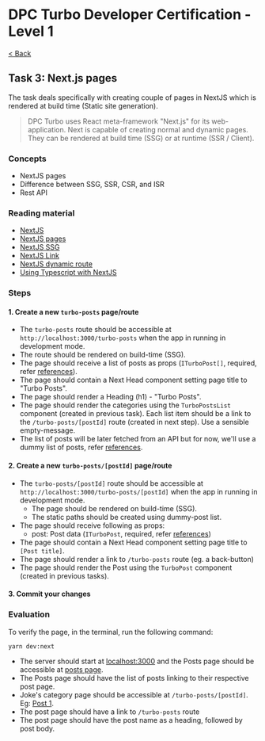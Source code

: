 # DPC Turbo Developer Certification - Level 1

[< Back](index.md)

## Task 3: Next.js pages

The task deals specifically with creating couple of pages in NextJS which is rendered at build time (Static site generation).

> DPC Turbo uses React meta-framework "Next.js" for its web-application. Next is capable of creating normal and dynamic pages. They can be rendered at build time (SSG) or at runtime (SSR / Client).

### Concepts

- NextJS pages
- Difference between SSG, SSR, CSR, and ISR
- Rest API

### Reading material

- [NextJS](https://nextjs.org/docs/)
- [NextJS pages](https://nextjs.org/docs/basic-features/pages)
- [NextJS SSG](https://nextjs.org/docs/basic-features/data-fetching/get-static-props)
- [NextJS Link](https://nextjs.org/docs/api-reference/next/link)
- [NextJS dynamic route](https://nextjs.org/docs/basic-features/data-fetching/get-static-paths)
- [Using Typescript with NextJS](https://nextjs.org/docs/basic-features/typescript#static-generation-and-server-side-rendering)

### Steps

#### 1. Create a new `turbo-posts` page/route

- The `turbo-posts` route should be accessible at `http://localhost:3000/turbo-posts` when the app in running in development mode.
- The route should be rendered on build-time (SSG).
- The page should receive a list of posts as props (`ITurboPost[]`, required, refer [references](references.md)).
- The page should contain a Next Head component setting page title to "Turbo Posts".
- The page should render a Heading (h1) - "Turbo Posts".
- The page should render the categories using the `TurboPostsList` component (created in previous task). Each list item should be a link to the `/turbo-posts/[postId]` route (created in next step). Use a sensible empty-message.
- The list of posts will be later fetched from an API but for now, we'll use a dummy list of posts, refer [references](references.md).

#### 2. Create a new `turbo-posts/[postId]` page/route

- The `turbo-posts/[postId]` route should be accessible at `http://localhost:3000/turbo-posts/[postId]` when the app in running in development mode.
  - The page should be rendered on build-time (SSG).
  - The static paths should be created using dummy-post list.
- The page should receive following as props:
  - post: Post data (`ITurboPost`, required, refer [references](references.md))
- The page should contain a Next Head component setting page title to `[Post title]`.
- The page should render a link to `/turbo-posts` route (eg. a back-button)
- The page should render the Post using the `TurboPost` component (created in previous tasks).

#### 3. Commit your changes

### Evaluation

To verify the page, in the terminal, run the following command:

```bash
yarn dev:next
```

- The server should start at [localhost:3000](http://localhost:3000) and the Posts page should be accessible at [posts page](http://localhost:3000/turbo-posts/).
- The Posts page should have the list of posts linking to their respective post page.
- Joke's category page should be accessible at `/turbo-posts/[postId]`. Eg: [Post 1](http://localhost:3000/turbo-posts/1).
- The post page should have a link to `/turbo-posts` route
- The post page should have the post name as a heading, followed by post body.
